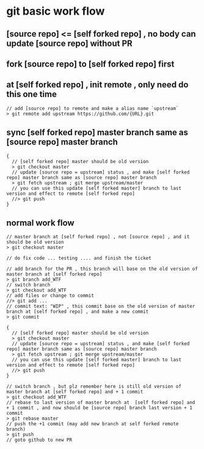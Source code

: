 # git basic work flow

## [source repo] <= [self forked repo] , no body can update [source repo] without PR

## fork [source repo] to [self forked repo] first

## at [self forked repo] , init remote , only need do this one time

    // add [source repo] to remote and make a alias name `upstream`
    > git remote add upstream https://github.com/{URL}.git  

## sync [self forked repo] master branch same as [source repo] master branch

    {
      // [self forked repo] master should be old version
      > git checkout master
      // update [source repo = upstream] status , and make [self forked repo] master branch same as [source repo] master branch
      > git fetch upstream ; git merge upstream/master
      // you can use this update [self forked master] branch to last version and effect to remote [self forked repo]
      //> git push 
    }

## normal work flow

    // master branch at [self forked repo] , not [source repo] , and it should be old version
    > git checkout master

    // do fix code ... testing .... and finish the ticket

    // add branch for the PR , this branch will base on the old version of master branch at [self forked repo] 
    > git branch add_WTF
    // switch branch
    > git checkout add_WTF
    // add files or change to commit
    //> git add ...
    // commit text: "WIP" , this commit base on the old version of master branch at [self forked repo] , and make a new commit
    > git commit

    {
      // [self forked repo] master should be old version
      > git checkout master
      // update [source repo = upstream] status , and make [self forked repo] master branch same as [source repo] master branch
      > git fetch upstream ; git merge upstream/master
      // you can use this update [self forked master] branch to last version and effect to remote [self forked repo]
      //> git push 
    }

    // switch branch , but plz remember here is still old version of master branch at [self forked repo] and + 1 commit
    > git checkout add_WTF
    // rebase to last version of master branch at  [self forked repo] and + 1 commit , and now should be [source repo] branch last version + 1 commit
    > git rebase master
    // push the +1 commit (may add new branch at self forked remote branch)
    > git push
    // goto github to new PR